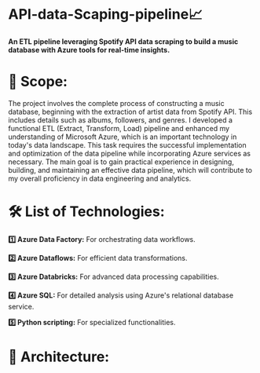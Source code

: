 # API-data-Scaping-pipeline📈
**An ETL pipeline leveraging Spotify API data scraping to build a music database with Azure tools for real-time insights.**

# 🚀 Scope:
The project involves the complete process of constructing a music database, beginning with the extraction of artist data from Spotify API. This includes details such as albums, followers, and genres. I developed a functional ETL (Extract, Transform, Load) pipeline and enhanced my understanding of Microsoft Azure, which is an important technology in today's data landscape. This task requires the successful implementation and optimization of the data pipeline while incorporating Azure services as necessary. The main goal is to gain practical experience in designing, building, and maintaining an effective data pipeline, which will contribute to my overall proficiency in data engineering and analytics.

#  🛠️ List of Technologies:

**1️⃣ Azure Data Factory:** For orchestrating data workflows. 

**2️⃣ Azure Dataflows:** For efficient data transformations. 

**3️⃣ Azure Databricks:** For advanced data processing capabilities. 

**4️⃣ Azure SQL:** For detailed analysis using Azure's relational database service. 

**5️⃣ Python scripting:** For specialized functionalities.

#  🚨 Architecture:


